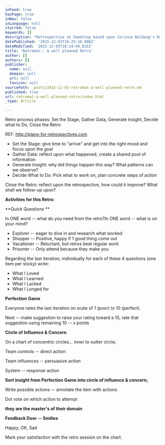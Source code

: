 ```yaml
---
inFeed: true
hasPage: true
inNav: false
inLanguage: null
starred: false
keywords: []
description: "Retrospective at GameStop based upon Corinna Baldaug's Retromat."
datePublished: '2015-12-03T16:25:16.008Z'
dateModified: '2015-12-03T16:24:49.825Z'
title: 'Retromat:: A well planned Retro'
author: []
authors: []
publisher:
  name: null
  domain: null
  url: null
  favicon: null
sourcePath: _posts/2015-12-03-retromat-a-well-planned-retro.md
published: true
url: retromat-a-well-planned-retro/index.html
_type: Article

---
```

Retro process phases: Set the Stage, Gather Data, Generate Insight, Decide what to Do, Close the Retro

REF:  http://plans-for-retrospectives.com 

* Set the Stage: give time to "arrive" and get into the right mood and focus upon the goal
* Gather Data: reflect upon what happened, create a shared pool of information
* Generate Insight: why did things happen this way? What patterns can we observe?
* Decide What to Do: Pick what to work on, plan concrete steps of action

Close the Retro: reflect upon the retrospective, how could it improve? What shall we follow-up upon?

**Activities for this Retro:**

**Quick Questions **

In ONE word -- what do you need from the retro?In ONE word -- what is on your mind?

* Explorer -- eager to dive in and research what worked
* Shopper -- Positive, happy if 1 good thing come out
* Vacationer -- Reluctant, but retros beat regular work
* Prisoner -- Only attend because they make you

Regarding the last iteration, individually for each of these 4 questions (one item per sticky) write:

* What I Loved
* What I Learned
* What I Lacked
* What I Longed for

**Perfection Game**

Everyone rates the last iteration on scale of 1 (poor) to 10 (perfect).

Next -- make suggestion to raise your rating toward a 10, rate that suggestion using remaining 10 -- x points

**Circle of Influence & Concern**

On a chart of concentric circles... inner to outter circle;

Team controls -- direct action

Team influences -- persuasive action

System -- response action

**Sort insight from Perfection Game into circle of influence & concern;**

Write possible actions -- annotate the item with actions

Dot vote on which action to attempt

[][0]**they are the master's of their domain**

**Feedback Door -- Smilies**

Happy, OK, Sad

Mark your satisfaction with the retro session on the chart.

[0]: http://plans-for-retrospectives.com/index.html